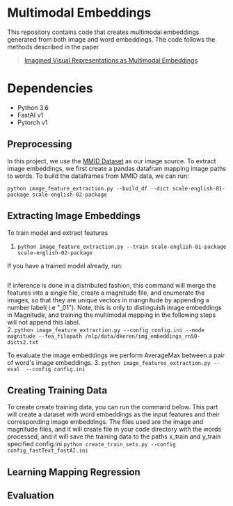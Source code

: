 # Multimodal Embeddings
This repository contains code that creates multimodal embeddings generated from both image and word embeddings. The code follows the methods described in the paper

> [Imagined Visual Representations as Multimodal Embeddings](https://www.researchgate.net/publication/315297247_Imagined_Visual_Representations_as_Multimodal_Embeddings) 

# Dependencies

* Python 3.6
* FastAI v1
* Pytorch v1

## Preprocessing
In this project, we use the [MMID Dataset](http://multilingual-images.org/) as our image source. To extract image embeddings, we first create a pandas datafram mapping image paths to words. To build the dataframes from MMID data, we can run: 

``` python image_feature_extraction.py --build_df --dict scale-english-01-package scale-english-02-package ```

## Extracting Image Embeddings 
To train model and extract features
1. ```python image_feature_extraction.py --train scale-english-01-package scale-english-02-package```

If you have a trained model already, run: 
```python image_feature_extraction.py --mode inference --config config_fastText_fastAI.ini --model_name model_path --train_df path_to_df 
```
If inference is done in a distributed fashion, this command will merge the features into a single file, create a magnitude file, and enumerate the images, so that they are unique vectors in mangnitude by appending a number label( i.e "_01"). Note, this is only to distinguish image embeddings in Magnitude, and training the multimodal mapping in the following steps will not append this label.  
2. ```python image_feature_extraction.py --config config.ini --mode magnitude --fea_filepath /nlp/data/dkeren/img_embeddings_rn50-dicts2.txt```

To evaluate the image embeddings we perform AverageMax between a pair of word's image embeddings. 
3. ```python image_features_extraction.py --eval  --config config.ini ```

## Creating Training Data
To create create training data, you can run the command below. This part will create a dataset with word embeddings as the input features and their corresponding image embeddings. The files used are the image and magnitude files, and it will create file in your code directory with the words processed, and it will save the training data to the paths x_train and y_train specified config.ini
```python create_train_sets.py --config config_fastText_fastAI.ini ```
## Learning Mapping Regression 

## Evaluation


